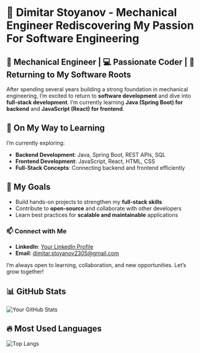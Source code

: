 # 👋 Dimitar Stoyanov - Mechanical Engineer Rediscovering My Passion For Software Engineering

## 🚀 Mechanical Engineer | 💻 Passionate Coder | 🔄 Returning to My Software Roots

After spending several years building a strong foundation in mechanical engineering, I’m excited to return to **software development** and dive into **full-stack development**. I’m currently learning **Java (Spring Boot) for backend** and **JavaScript (React) for frontend**. 

## 🚀 On My Way to Learning  
I’m currently exploring:  
- **Backend Development**: Java, Spring Boot, REST APIs, SQL  
- **Frontend Development**: JavaScript, React, HTML, CSS  
- **Full-Stack Concepts**: Connecting backend and frontend efficiently

## 🎯 My Goals  
- Build hands-on projects to strengthen my **full-stack skills**  
- Contribute to **open-source** and collaborate with other developers  
- Learn best practices for **scalable and maintainable** applications

### 📫 Connect with Me  
- **LinkedIn**: [Your LinkedIn Profile](https://www.linkedin.com/in/dimitar-stoyanov-26a492243)  
- **Email**: dimitar.stoyanov2305@gmail.com  

I’m always open to learning, collaboration, and new opportunities. Let’s grow together!

## 📊 GitHub Stats  

![Your GitHub Stats](https://github-readme-stats.vercel.app/api?username=dimitar-st-stoyanov&show_icons=true&theme=radical)  

## 🔥 Most Used Languages  

![Top Langs](https://github-readme-stats.vercel.app/api/top-langs/?username=dimitar-st-stoyanov&layout=compact&theme=radical)  
